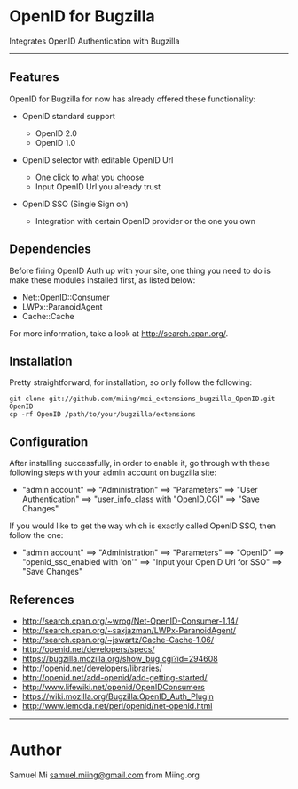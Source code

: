 # OpenID for Bugzilla

Integrates OpenID Authentication with Bugzilla

***

## Features

OpenID for Bugzilla for now has already offered these functionality:

 - OpenID standard support
 	 * OpenID 2.0
 	 * OpenID 1.0

 - OpenID selector with editable OpenID Url
     * One click to what you choose
     * Input OpenID Url you already trust

 - OpenID SSO (Single Sign on)
     * Integration with certain OpenID provider or the one you own
     

## Dependencies

Before firing OpenID Auth up with your site, one thing you need to do is
make these modules installed first, as listed below:

 - Net::OpenID::Consumer
 - LWPx::ParanoidAgent
 - Cache::Cache

For more information, take a look at http://search.cpan.org/.


## Installation

Pretty straightforward, for installation, so only follow the following:

	git clone git://github.com/miing/mci_extensions_bugzilla_OpenID.git OpenID
	cp -rf OpenID /path/to/your/bugzilla/extensions


## Configuration

After installing successfully, in order to enable it, go through with these following 
steps with your admin account on bugzilla site:

 - "admin account" ==> "Administration" ==> "Parameters" ==> "User Authentication" ==> "user_info_class with "OpenID,CGI" ==> "Save Changes"

If you would like to get the way which is exactly called OpenID SSO, then follow the one:

 - "admin account" ==> "Administration" ==> "Parameters" ==> "OpenID" ==> "openid_sso_enabled with 'on'" ==> "Input your OpenID Url for SSO" ==> "Save Changes"


## References

 - http://search.cpan.org/~wrog/Net-OpenID-Consumer-1.14/
 - http://search.cpan.org/~saxjazman/LWPx-ParanoidAgent/
 - http://search.cpan.org/~jswartz/Cache-Cache-1.06/
 - http://openid.net/developers/specs/
 - https://bugzilla.mozilla.org/show_bug.cgi?id=294608
 - http://openid.net/developers/libraries/
 - http://openid.net/add-openid/add-getting-started/
 - http://www.lifewiki.net/openid/OpenIDConsumers
 - https://wiki.mozilla.org/Bugzilla:OpenID_Auth_Plugin
 - http://www.lemoda.net/perl/openid/net-openid.html
 
 
***
 
# Author

Samuel Mi <samuel.miing@gmail.com> from Miing.org
